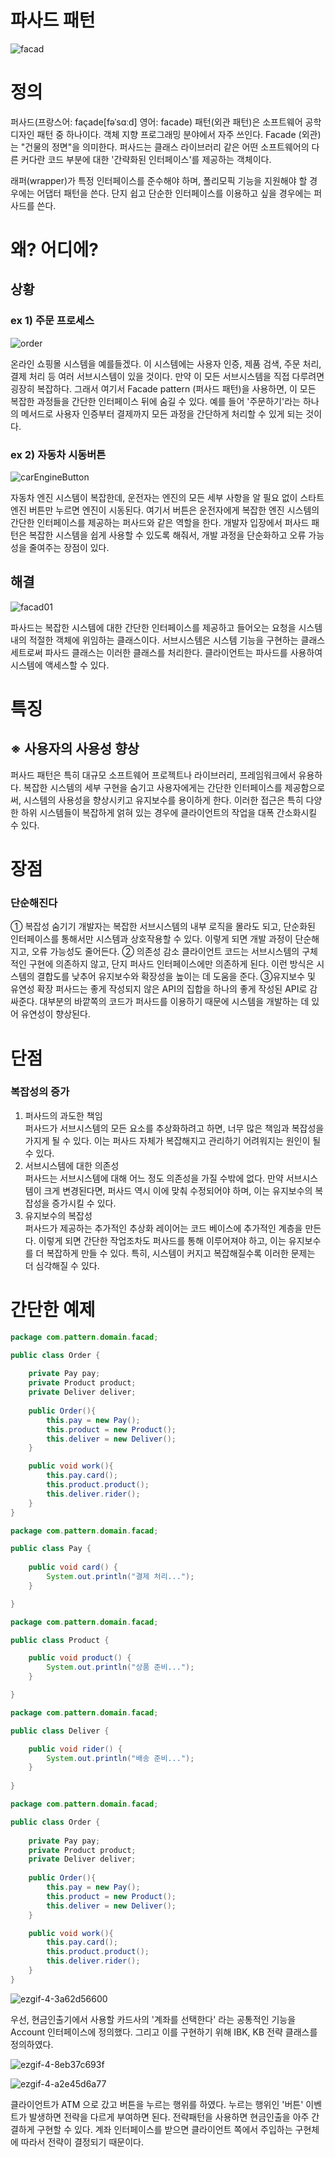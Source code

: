 # 파사드 패턴
![facad](https://github.com/smuhsh/DesignPattern/assets/49484645/c3946608-9499-4099-b601-074fb4931faa)

# 정의
퍼사드(프랑스어: façade[fəˈsɑːd] 영어: facade) 패턴(외관 패턴)은 소프트웨어 공학 디자인 패턴 중 하나이다. 
객체 지향 프로그래밍 분야에서 자주 쓰인다. Facade (외관)는 "건물의 정면"을 의미한다.
퍼사드는 클래스 라이브러리 같은 어떤 소프트웨어의 다른 커다란 코드 부분에 대한 '간략화된 인터페이스'를 제공하는 객체이다.

래퍼(wrapper)가 특정 인터페이스를 준수해야 하며, 폴리모픽 기능을 지원해야 할 경우에는 어댑터 패턴을 쓴다. 단지 쉽고 단순한 인터페이스를 이용하고 싶을 경우에는 퍼사드를 쓴다.


# 왜? 어디에?

## 상황

### ex 1) 주문 프로세스
![order](https://github.com/smuhsh/DesignPattern/assets/49484645/e3c5b1ae-26be-442c-bec3-4d7a25be6a6f)

온라인 쇼핑몰 시스템을 예를들겠다. 이 시스템에는 사용자 인증, 제품 검색, 주문 처리, 결제 처리 등 여러 서브시스템이 있을 것이다. 
만약 이 모든 서브시스템을 직접 다루려면 굉장히 복잡하다. 
그래서 여기서 Facade pattern (퍼사드 패턴)을 사용하면, 이 모든 복잡한 과정들을 간단한 인터페이스 뒤에 숨길 수 있다. 
예를 들어 '주문하기'라는 하나의 메서드로 사용자 인증부터 결제까지 모든 과정을 간단하게 처리할 수 있게 되는 것이다.

### ex 2) 자동차 시동버튼
![carEngineButton](https://github.com/smuhsh/DesignPattern/assets/49484645/ecf95097-96d3-4052-a90a-23a48f042e1a)

자동차 엔진 시스템이 복잡한데, 운전자는 엔진의 모든 세부 사항을 알 필요 없이 
스타트 엔진 버튼만 누르면 엔진이 시동된다. 여기서 버튼은 운전자에게 복잡한 엔진 시스템의 간단한 인터페이스를 제공하는 퍼사드와 같은 역할을 한다. 
개발자 입장에서 퍼사드 패턴은 복잡한 시스템을 쉽게 사용할 수 있도록 해줘서, 개발 과정을 단순화하고 오류 가능성을 줄여주는 장점이 있다.

## 해결
![facad01](https://github.com/smuhsh/DesignPattern/assets/49484645/3c054fb8-ee81-4745-97f1-a1608a818861)

파사드는 복잡한 시스템에 대한 간단한 인터페이스를 제공하고 들어오는 요청을 시스템 내의 적절한 객체에 위임하는 클래스이다.
서브시스템은 시스템 기능을 구현하는 클래스 세트로써 파사드 클래스는 이러한 클래스를 처리한다.
클라이언트는 파사드를 사용하여 시스템에 액세스할 수 있다.

# 특징
## ※ 사용자의 사용성 향상

퍼사드 패턴은 특히 대규모 소프트웨어 프로젝트나 라이브러리, 프레임워크에서 유용하다.
복잡한 시스템의 세부 구현을 숨기고 사용자에게는 간단한 인터페이스를 제공함으로써, 시스템의 사용성을 향상시키고 유지보수를 용이하게 한다.
이러한 접근은 특히 다양한 하위 시스템들이 복잡하게 얽혀 있는 경우에 클라이언트의 작업을 대폭 간소화시킬 수 있다.


# 장점
### 단순해진다

① 복잡성 숨기기
 개발자는 복잡한 서브시스템의 내부 로직을 몰라도 되고, 단순화된 인터페이스를 통해서만 시스템과 상호작용할 수 있다. 이렇게 되면 개발 과정이 단순해지고, 오류 가능성도 줄어든다.
② 의존성 감소
 클라이언트 코드는 서브시스템의 구체적인 구현에 의존하지 않고, 단지 퍼사드 인터페이스에만 의존하게 된다. 이런 방식은 시스템의 결합도를 낮추어 유지보수와 확장성을 높이는 데 도움을 준다.
③유지보수 및 유연성 확장
 퍼사드는 좋게 작성되지 않은 API의 집합을 하나의 좋게 작성된 API로 감싸준다. 
 대부분의 바깥쪽의 코드가 퍼사드를 이용하기 때문에 시스템을 개발하는 데 있어 유연성이 향상된다.

# 단점
### 복잡성의 증가

  1. 퍼사드의 과도한 책임	
퍼사드가 서브시스템의 모든 요소를 추상화하려고 하면, 너무 많은 책임과 복잡성을 가지게 될 수 있다. 이는 퍼사드 자체가 복잡해지고 관리하기 어려워지는 원인이 될 수 있다.
  2. 서브시스템에 대한 의존성	
퍼사드는 서브시스템에 대해 어느 정도 의존성을 가질 수밖에 없다. 만약 서브시스템이 크게 변경된다면, 퍼사드 역시 이에 맞춰 수정되어야 하며, 이는 유지보수의 복잡성을 증가시킬 수 있다.
  3. 유지보수의 복잡성	
퍼사드가 제공하는 추가적인 추상화 레이어는 코드 베이스에 추가적인 계층을 만든다. 이렇게 되면 간단한 작업조차도 퍼사드를 통해 이루어져야 하고, 이는 유지보수를 더 복잡하게 만들 수 있다. 특히, 시스템이 커지고 복잡해질수록 이러한 문제는 더 심각해질 수 있다.


# 간단한 예제

```java
package com.pattern.domain.facad;

public class Order {
	
    private Pay pay;
    private Product product;
    private Deliver deliver;
    
    public Order(){
        this.pay = new Pay();        
        this.product = new Product();
        this.deliver = new Deliver();
    }

    public void work(){
        this.pay.card();
        this.product.product();
        this.deliver.rider();
    }
}

```

```java
package com.pattern.domain.facad;

public class Pay {
	
    public void card() {
        System.out.println("결제 처리...");
    }

}

```


```java
package com.pattern.domain.facad;

public class Product {

    public void product() {
        System.out.println("상품 준비...");
    }

}
```

```java
package com.pattern.domain.facad;

public class Deliver {

    public void rider() {
        System.out.println("배송 준비...");
    }
    
}

```

```java
package com.pattern.domain.facad;

public class Order {
	
    private Pay pay;
    private Product product;
    private Deliver deliver;
    
    public Order(){
        this.pay = new Pay();        
        this.product = new Product();
        this.deliver = new Deliver();
    }

    public void work(){
        this.pay.card();
        this.product.product();
        this.deliver.rider();
    }
}

```

![ezgif-4-3a62d56600](https://github.com/smuhsh/DesignPattern/assets/49484645/6cf33201-94ea-4479-b88b-bac62f311cc2)

우선, 현금인출기에서 사용할 카드사의 '계좌를 선택한다' 라는 공통적인 기능을 Account 인터페이스에 정의했다. 그리고 이를 구현하기 위해 IBK, KB 전략 클래스를 정의하였다.

![ezgif-4-8eb37c693f](https://github.com/smuhsh/DesignPattern/assets/49484645/361faef3-1ca3-415d-99d4-9816e1456c4a)

![ezgif-4-a2e45d6a77](https://github.com/smuhsh/DesignPattern/assets/49484645/c1a28617-6ea9-461a-9753-185d84fadcbb)

클라이언트가 ATM 으로 갔고 버튼을 누르는 행위를 하였다. 누르는 행위인 '버튼' 이벤트가 발생하면 전략을 다르게 부여하면 된다.
전략패턴을 사용하면 현금인출을 아주 간결하게 구현할 수 있다.
계좌 인터페이스를 받으면 클라이언트 쪽에서 주입하는 구현체에 따라서 전략이 결정되기 때문이다.

